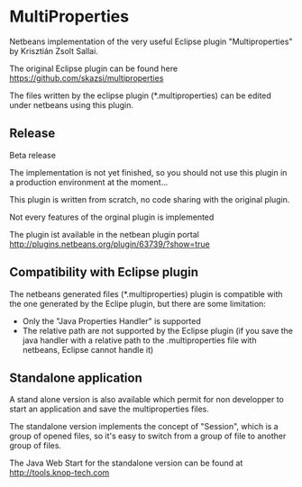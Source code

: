# MultiProperties
Netbeans implementation of the very useful Eclipse plugin "Multiproperties" by Krisztián Zsolt Sallai.

The original Eclipse plugin can be found here https://github.com/skazsi/multiproperties

The files written by the eclipse plugin (*.multiproperties) can be edited under
netbeans using this plugin.

## Release
Beta release

The implementation is not yet finished, so you should not use this plugin in a
production environment at the moment...

This plugin is written from scratch, no code sharing with the original plugin.

Not every features of the orginal plugin is implemented

The plugin ist available in the netbean plugin portal http://plugins.netbeans.org/plugin/63739/?show=true

## Compatibility with Eclipse plugin
The netbeans generated files (*.multiproperties) plugin is compatible with the one
generated by the Eclipe plugin, but there are some limitation:

- Only the "Java Properties Handler" is supported
- The relative path are not supported by the Eclipse plugin (if you save the
  java handler with a relative path to the .multiproperties file with netbeans, Eclipse cannot handle it)

## Standalone application

A stand alone version is also available which permit for non developper to start
an application and save the multiproperties files.

The standalone version implements the concept of "Session", which is a group of opened
files, so it's easy to switch from a group of file to another group of files.

The Java Web Start for the standalone version can be found at
http://tools.knop-tech.com